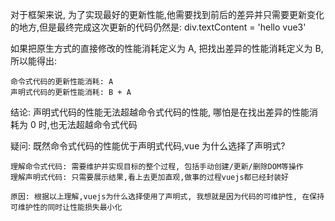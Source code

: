 对于框架来说, 为了实现最好的更新性能,他需要找到前后的差异并只需要更新变化的地方,但是最终完成这次更新的代码仍然是:
div.textContent = 'hello vue3'

如果把原生方式的直接修改的性能消耗定义为 A, 把找出差异的性能消耗定义为 B, 所以能得出:

    命令式代码的更新性能消耗: A
    声明式代码的更新性能消耗: B + A

结论: 声明式代码的性能无法超越命令式代码的性能, 哪怕是在找出差异的性能消耗为 0 时,也无法超越命令式代码

疑问: 既然命令式代码的性能优于声明式代码,vue 为什么选择了声明式?

    理解命令式代码: 需要维护并实现目标的整个过程, 包括手动创建/更新/删除DOM等操作
    理解声明式代码: 只需要展示结果,看上去更加直观,做事的过程vuejs都已经封装好

    原因: 根据以上理解,vuejs为什么选择使用了声明式, 我想就是因为代码的可维护性, 在保持可维护性的同时让性能损失最小化
